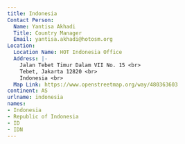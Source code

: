```yaml
---
title: Indonesia
Contact Person:
  Name: Yantisa Akhadi
  Title: Country Manager
  Email: yantisa.akhadi@hotosm.org
Location:
  Location Name: HOT Indonesia Office
  Address: |-
    Jalan Tebet Timur Dalam VII No. 15 <br>
    Tebet, Jakarta 12820 <br>
    Indonesia <br>
  Map Link: https://www.openstreetmap.org/way/480363603
continent: AS
urlname: indonesia
names:
- Indonesia
- Republic of Indonesia
- ID
- IDN
---
```


